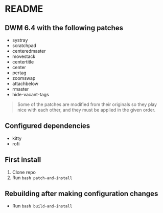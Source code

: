# README

## DWM 6.4 with the following patches

- systray
- scratchpad
- centeredmaster
- movestack
- centertitle
- center
- pertag
- zoomswap
- attachbelow
- rmaster
- hide-vacant-tags

> Some of the patches are modified from their originals so they play nice with
> each other, and they must be applied in the given order.

## Configured dependencies

- kitty
- rofi

## First install

1. Clone repo
2. Run `bash patch-and-install`

## Rebuilding after making configuration changes

- Run `bash build-and-install`
